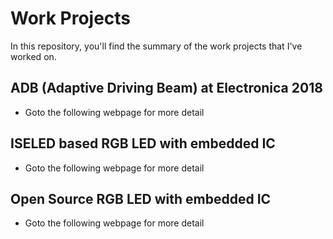 # Work Projects
In this repository, you'll find the summary of the work projects that I've worked on.

## ADB (Adaptive Driving Beam) at Electronica 2018
* Goto the following webpage for more detail

## ISELED based RGB LED with embedded IC
* Goto the following webpage for more detail

## Open Source RGB LED with embedded IC
* Goto the following webpage for more detail
